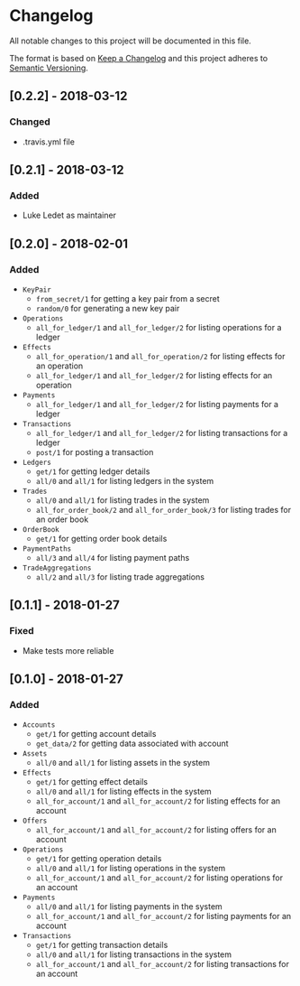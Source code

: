 # Changelog

All notable changes to this project will be documented in this file.

The format is based on [Keep a Changelog](http://keepachangelog.com/en/1.0.0/)
and this project adheres to [Semantic Versioning](http://semver.org/spec/v2.0.0.html).

## [0.2.2] - 2018-03-12

### Changed

* .travis.yml file

## [0.2.1] - 2018-03-12

### Added

* Luke Ledet as maintainer

## [0.2.0] - 2018-02-01

### Added

* `KeyPair`
  * `from_secret/1` for getting a key pair from a secret
  * `random/0` for generating a new key pair
* `Operations`
  * `all_for_ledger/1` and `all_for_ledger/2` for listing operations for a ledger
* `Effects`
  * `all_for_operation/1` and `all_for_operation/2` for listing effects for an operation
  * `all_for_ledger/1` and `all_for_ledger/2` for listing effects for an operation
* `Payments`
  * `all_for_ledger/1` and `all_for_ledger/2` for listing payments for a ledger
* `Transactions`
  * `all_for_ledger/1` and `all_for_ledger/2` for listing transactions for a ledger
  * `post/1` for posting a transaction
* `Ledgers`
  * `get/1` for getting ledger details
  * `all/0` and `all/1` for listing ledgers in the system
* `Trades`
  * `all/0` and `all/1` for listing trades in the system
  * `all_for_order_book/2` and `all_for_order_book/3` for listing trades for an order book
* `OrderBook`
  * `get/1` for getting order book details
* `PaymentPaths`
  * `all/3` and `all/4` for listing payment paths
* `TradeAggregations`
  * `all/2` and `all/3` for listing trade aggregations

## [0.1.1] - 2018-01-27

### Fixed

* Make tests more reliable

## [0.1.0] - 2018-01-27

### Added

* `Accounts`
  * `get/1` for getting account details
  * `get_data/2` for getting data associated with account
* `Assets`
  * `all/0` and `all/1` for listing assets in the system
* `Effects`
  * `get/1` for getting effect details
  * `all/0` and `all/1` for listing effects in the system
  * `all_for_account/1` and `all_for_account/2` for listing effects for an account
* `Offers`
  * `all_for_account/1` and `all_for_account/2` for listing offers for an account
* `Operations`
  * `get/1` for getting operation details
  * `all/0` and `all/1` for listing operations in the system
  * `all_for_account/1` and `all_for_account/2` for listing operations for an account
* `Payments`
  * `all/0` and `all/1` for listing payments in the system
  * `all_for_account/1` and `all_for_account/2` for listing payments for an account
* `Transactions`
  * `get/1` for getting transaction details
  * `all/0` and `all/1` for listing transactions in the system
  * `all_for_account/1` and `all_for_account/2` for listing transactions for an account

